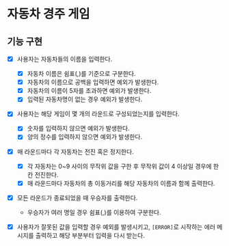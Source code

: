 # 자동차 경주 게임

## 기능 구현

- [x] 사용자는 자동차들의 이름을 입력한다.
  - [x] 자동차 이름은 쉼표(,)를 기준으로 구분한다.
  - [x] 자동차의 이름으로 공백을 입력하면 예외가 발생한다.
  - [x] 자동차의 이름이 5자를 초과하면 예외가 발생한다.
  - [x] 입력된 자동차명이 없는 경우 예외가 발생한다.

- [x] 사용자는 해당 게임이 몇 개의 라운드로 구성되었는지를 입력한다.
  - [x] 숫자를 입력하지 않으면 예외가 발생한다.
  - [x] 양의 정수를 입력하지 않으면 예외가 발생한다.

- [x] 매 라운드마다 각 자동차는 전진 혹은 정지한다.
  - [x] 각 자동차는 0~9 사이의 무작위 값을 구한 후 무작위 값이 4 이상일 경우에 한 칸 전진한다.
  - [x] 매 라운드마다 자동차의 총 이동거리를 해당 자동차의 이름과 함께 출력한다.

- [x] 모든 라운드가 종료되었을 때 우승자를 출력한다.
  - 우승자가 여러 명일 경우 쉼표(,)를 이용하여 구분한다.

- [x] 사용자가 잘못된 값을 입력할 경우 예외를 발생시키고, `[ERROR]`로 시작하는 에러 메시지를 출력하고 해당 부분부터 입력을 다시 받는다.
